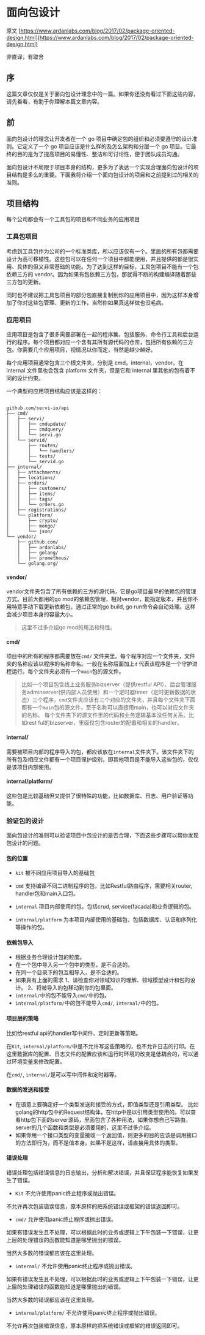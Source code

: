 # 面向包设计

原文 [https://www.ardanlabs.com/blog/2017/02/package-oriented-design.html](https://www.ardanlabs.com/blog/2017/02/package-oriented-design.html)

非直译，有取舍

## 序
这篇文章仅仅是关于面向包设计理念中的一篇。如果你还没有看过下面这些内容，请先看看，有助于你理解本篇文章内容。

## 前
面向包设计的理念让开发者在一个 go 项目中确定包的组织和必须要遵守的设计准则。它定义了一个 go 项目应该是什么样的及怎么架构和分层一个 go 项目。它最终的目的是为了提高项目的易懂性、整洁和可讨论性，便于团队成员沟通。

面向包设计不局限于项目本身的结构，更多为了表达一个实现合理面向包设计的项目结构是多么的重要。下面我将介绍一个面向包设计的项目和之前提到过的相关的准则。

## 项目结构

每个公司都会有一个工具包的项目和不同业务的应用项目

### 工具包项目

考虑到工具包作为公司的一个标准类库，所以应该仅有一个。里面的所有包都需要设计为高可移植性。这些包可以在任何一个项目中都能使用，并且提供的都是很实用、具体的但又非常基础的功能。为了达到这样的目标，工具包项目不能有一个包依赖三方的 vendor。因为如果有包依赖三方包，那就得不断的构建编译随着那些三方包的更新。

同时也不建议把工具包项目的部分包直接复制到你的应用项目中，因为这样本身增加了你对这些包管理、更新的工作，当然你如果真这样做也没毛病。

### 应用项目

应用项目是包含了很多需要部署在一起的程序集，包括服务、命令行工具和后台运行的程序。每个项目都对应一个含有其所有源代码的仓库，包括所有依赖的三方包。你需要几个应用项目，视情况以你而定，当然是越少越好。

每个应用项目通常包含三个根文件夹，分别是 cmd，internal，vendor。在 internal 文件里也会包含 platform 文件夹，但是它和 internal 里其他的包有着不同的设计约束。

一个典型的应用项目结构应该是这样的：

```

github.com/servi-io/api
├── cmd/
│   ├── servi/
│   │   ├── cmdupdate/
│   │   ├── cmdquery/
│   │   └── servi.go
│   └── servid/
│       ├── routes/
│       │   └── handlers/
│       ├── tests/
│       └── servid.go
├── internal/
│   ├── attachments/
│   ├── locations/
│   ├── orders/
│   │   ├── customers/
│   │   ├── items/
│   │   ├── tags/
│   │   └── orders.go
│   ├── registrations/
│   └── platform/
│       ├── crypto/
│       ├── mongo/
│       └── json/
└── vendor/
    ├── github.com/
    │   ├── ardanlabs/
    │   ├── golang/
    │   ├── prometheus/
    └── golang.org/
```

#### vendor/

vendor文件夹包含了所有依赖的三方的源代码，它是go项目最早的依赖包的管理方式。目前大都用的go mod的依赖包管理，相对vendor，能指定版本，并且你不用特意手动下载更新依赖包，通过正常的go build, go run命令会自动处理。这样会减少项目本身的容量大小。

> 这里不过多介绍go mod的用法和特性。

#### cmd/

项目中的所有的程序都需要放在`cmd/` 文件夹里。每个程序对应一个文件夹，文件夹的名称应该以程序的名称命名。一般在名称后面加上`d` 代表该程序是一个守护进程运行。每个文件夹必须有一个`main`包的源文件。


> 比如一个项目包含线上业务服务bizserver（提供restful API）、后台管理服务adminserver(供内部人员使用）和一个定时器timer（定时更新数据的状态）三个程序。`cmd`文件夹应该有三个对应的文件夹，并且每个文件夹下面都有一个`main`包的源文件，至于名称可以直接用main，也可以对应文件夹的名称。
>  每个文件夹下的源文件里的代码和业务逻辑基本没任何关系。比如rest ful的bizserver，里面仅包含router的配置和相关的handler。

#### internal/
需要被项目内部的程序导入的包，都应该放在`internal`文件夹下。该文件夹下的所有包及相应文件都有一个项目保护级别，即其他项目是不能导入这些包的，仅仅是该项目内部使用。
#### internal/platform/
这些包是比较基础但又提供了很特殊的功能，比如数据库、日志、用户验证等功能。
### 验证包的设计
面向包设计的准则可以验证项目中包设计的是否合理，下面这些步骤可以帮你发现包设计的问题。
#### 包的位置

* `kit`
被不同应用项目导入的基础包

* `cmd`
支持编译不同二进制程序的包，比如Restful路由程序，需要相关router, handler包和main入口包。

* `internal`
项目内部使用的包，包括crud, service(facada)和业务逻辑的包。
* `internal/platform`
为本项目内部使用的基础包，包括数据库、认证和序列化等操作的包。
#### 依赖包导入
* 根据业务合理设计包的粒度。
* 在一个包中导入另一个包中的类型，是不合适的。
* 在同一个目录下的包互相导入，是不合适的。
* 如果真有上面的需求
1、请检查你对领域知识的理解、领域模型设计和包的设计。
2、将被导入的包移动到你的包里面。
* `internal/`中的包不能导入`cmd/`中的包。
* `internal/platform/`中的包不能导入`cmd/`, `internal/`中的包。
#### 项目层的策略
比如给restful api的handler写中间件、定时更新等策略。

在`Kit`, `internal/platform/`中是不允许写这些策略的，也不允许日志的打印。在这里数据库的配置、日志文件的配置应该和运行时环境的改变是低耦合的，可以通过环境变量来修改配置。

在`cmd/`, `internal/`是可以写中间件和定时器等。
#### 数据的发送和接受
* 在语意上要确定好一个类型发送和接受的方式，即值类型还是引用类型。
比如golang的http包中的Request结构体，在http中是以引用类型使用的。可以查看http包下面的server源码，里面包含了各种用法，如果你想自己写路由，server的几个函数和类型是必须要用的，这里不过多介绍。
* 如果你用一个接口类型的变量接收一个返回值，则更多的目的应该是调用接口的方法即行为，而不是值本身。如果不是这样，请直接用具体的类型。

#### 错误处理
错误处理包括错误信息的日志输出，分析和解决错误，并且保证程序能恢复如果发生了错误。
* `Kit`
不允许使用panic终止程序或抛出错误。

不允许再次包装错误信息，原本原样的把系统错误或框架的错误返回即可。

* `cmd/`
允许使用panic终止程序或抛出错误。

如果有错误发生且不处理，可以根据此时的业务或逻辑上下午包装一下错误，让更上层的处理错误的函数能知道是哪里抛出的错误。

当然大多数的错误都应该在这里处理。
* `internal/`
不允许使用panic终止程序或抛出错误。

如果有错误发生且不处理，可以根据此时的业务或逻辑上下午包装一下错误，让更上层的处理错误的函数能知道是哪里抛出的错误。

当然大多数的错误都应该在这里处理。
* `internal/platform/`
不允许使用panic终止程序或抛出错误。

不允许再次包装错误信息，原本原样的把系统错误或框架的错误返回即可。
